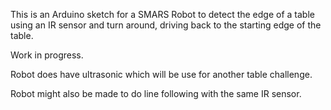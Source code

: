 This is an Arduino sketch for a SMARS Robot to detect the edge of a table using an IR sensor and turn around, driving back to the starting edge of the table.

Work in progress.

Robot does have ultrasonic which will be use for another table challenge.

Robot might also be made to do line following with the same IR sensor.



